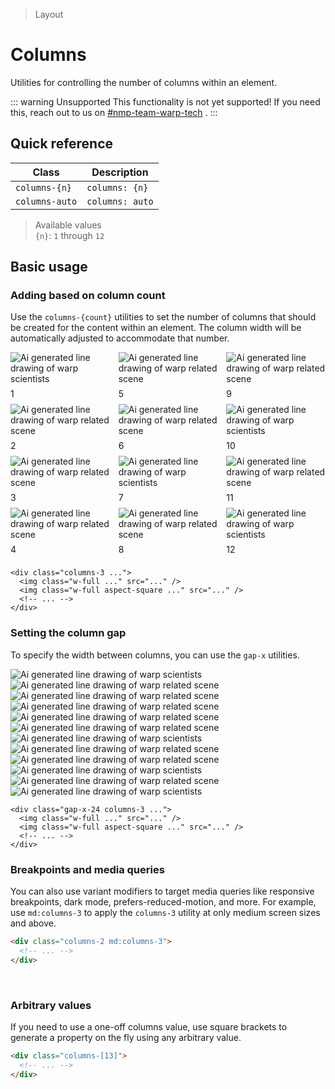 > Layout

# Columns
Utilities for controlling the number of columns within an element.

::: warning Unsupported
This functionality is not yet supported! If you need this, reach out to us on [#nmp-team-warp-tech](https://sch-chat.slack.com/archives/C04LG5UTCTT) .
:::

## Quick reference

| Class           | Description     |
| --------------- | --------------- |
| `columns-{n}`   | `columns: {n}`  |
| `columns-auto`  | `columns: auto` |

> Available values <br />
> `{n}`: `1` through `12` <br />



## Basic usage
### Adding based on column count
Use the `columns-{count}` utilities to set the number of columns that should be created for the content within an element. The column width will be automatically adjusted to accommodate that number.

<container>
  <div class="columns-1 md:columns-3 gap-x-24" style="columns:3">
    <box striped fg-color="var(--tw-fuchsia-fg)" bg-color="var(--tw-fuchsia-bg)">
      <div class="relative">
        <img class="w-full mb-24" src="/la09.jpg" alt="Ai generated line drawing of warp scientists" />
        <div class="absolute top-10 left-10 h-32 w-32 text-center bg-white rounded-full text-slate-800" style="line-height:32px">1</div>
      </div>
      <div class="relative">
        <div class="aspect-1/1 block mb-24">
          <img class="w-full object-cover" src="/la01.jpg" alt="Ai generated line drawing of warp related scene">
        </div>
        <div class="absolute top-10 left-10 h-32 w-32 text-center bg-white rounded-full text-slate-800" style="line-height:32px">2</div>
      </div>
      <div class="relative">
        <img class="w-full mb-24" src="/la02.jpg" alt="Ai generated line drawing of warp related scene">
        <div class="absolute top-10 left-10 h-32 w-32 text-center bg-white rounded-full text-slate-800" style="line-height:32px">3</div>
      </div>
      <div class="relative">
        <img class="w-full mb-24" src="/la06.jpg" alt="Ai generated line drawing of warp related scene">
        <div class="absolute top-10 left-10 h-32 w-32 text-center bg-white rounded-full text-slate-800" style="line-height:32px">4</div>
      </div>
      <div class="relative">
        <div class="aspect-1/1 block mb-24">
          <img class="w-full object-cover" src="/la03.jpg" alt="Ai generated line drawing of warp related scene">
        </div>
        <div class="absolute top-10 left-10 h-32 w-32 text-center bg-white rounded-full text-slate-800" style="line-height:32px">5</div>
      </div>
      <div class="relative">
        <img class="w-full mb-24" src="/la04.jpg" alt="Ai generated line drawing of warp related scene">
        <div class="absolute top-10 left-10 h-32 w-32 text-center bg-white rounded-full text-slate-800" style="line-height:32px">6</div>
      </div>
      <div class="relative">
        <img class="w-full mb-24" src="/la11.jpg" alt="Ai generated line drawing of warp scientists">
        <div class="absolute top-10 left-10 h-32 w-32 text-center bg-white rounded-full text-slate-800" style="line-height:32px">7</div>
      </div>
      <div class="relative">
        <img class="w-full mb-24" src="/la05.jpg" alt="Ai generated line drawing of warp related scene">
        <div class="absolute top-10 left-10 h-32 w-32 text-center bg-white rounded-full text-slate-800" style="line-height:32px">8</div>
      </div>
      <div class="relative">
        <img class="w-full mb-24" src="/la07.jpg" alt="Ai generated line drawing of warp related scene">
        <div class="absolute top-10 left-10 h-32 w-32 text-center bg-white rounded-full text-slate-800" style="line-height:32px">9</div>
      </div>
      <div class="relative">
        <img class="w-full mb-24" src="/la10.jpg" alt="Ai generated line drawing of warp scientists">
        <div class="absolute top-10 left-10 h-32 w-32 text-center bg-white rounded-full text-slate-800" style="line-height:32px">10</div>
      </div>
      <div class="relative">
        <img class="w-full mb-24" src="/la08.jpg" alt="Ai generated line drawing of warp related scene">
        <div class="absolute top-10 left-10 h-32 w-32 text-center bg-white rounded-full text-slate-800" style="line-height:32px">11</div>
      </div>
      <div class="relative">
        <div class="aspect-1/1 block mb-24">
          <img class="w-full" src="/la12.jpg" alt="Ai generated line drawing of warp scientists">
        </div>
        <div class="absolute top-10 left-10 h-32 w-32 text-center bg-white rounded-full text-slate-800" style="line-height:32px">12</div>
      </div>
    </box>
  </div>
</container>

```html{2,4}
<div class="columns-3 ...">
  <img class="w-full ..." src="..." />
  <img class="w-full aspect-square ..." src="..." />
  <!-- ... -->
</div>
```

### Setting the column gap
To specify the width between columns, you can use the `gap-x` utilities.

<container>
  <div class="grid grid-cols-[1fr_2.4rem_1fr_2.4rem_1fr]" style="">
    <div class="flex flex-col w-full">
      <img class="w-full mb-24" src="/la09.jpg" alt="Ai generated line drawing of warp scientists">
      <img class="w-full aspect-square object-cover mb-24" src="/la01.jpg" alt="Ai generated line drawing of warp related scene">
      <img class="w-full mb-24" src="/la02.jpg" alt="Ai generated line drawing of warp related scene">
      <img class="w-full mb-24" src="/la06.jpg" alt="Ai generated line drawing of warp related scene">
    </div>
    <box striped fg-color="var(--tw-fuchsia-fg)" bg-color="var(--tw-fuchsia-bg)"></box>
    <div>
      <img class="w-full aspect-square object-cover mb-24" src="/la03.jpg" alt="Ai generated line drawing of warp related scene">
      <img class="w-full mb-24" src="/la04.jpg" alt="Ai generated line drawing of warp related scene">
      <img class="w-full mb-24" src="/la11.jpg" alt="Ai generated line drawing of warp scientists">
      <img class="w-full mb-24" src="/la05.jpg" alt="Ai generated line drawing of warp related scene">
    </div>
    <box striped fg-color="var(--tw-fuchsia-fg)" bg-color="var(--tw-fuchsia-bg)"></box>
    <div>
      <img class="w-full mb-24" src="/la07.jpg" alt="Ai generated line drawing of warp related scene">
      <img class="w-full mb-24" src="/la10.jpg" alt="Ai generated line drawing of warp scientists">
      <img class="w-full aspect-square object-cover mb-24" src="/la08.jpg" alt="Ai generated line drawing of warp related scene">
      <img class="w-full mb-24" src="/la12.jpg" alt="Ai generated line drawing of warp scientists">
    </div>
  </div>
</container>

```html{1}
<div class="gap-x-24 columns-3 ...">
  <img class="w-full ..." src="..." />
  <img class="w-full aspect-square ..." src="..." />
  <!-- ... -->
</div>
```

### Breakpoints and media queries
You can also use variant modifiers to target media queries like responsive breakpoints, dark mode, prefers-reduced-motion, and more. For example, use `md:columns-3` to apply the `columns-3` utility at only medium screen sizes and above.

```html
<div class="columns-2 md:columns-3">
  <!-- ... -->
</div>
```
​
### Arbitrary values
If you need to use a one-off columns value, use square brackets to generate a property on the fly using any arbitrary value.

```html
<div class="columns-[13]">
  <!-- ... -->
</div>
```
